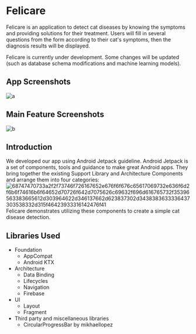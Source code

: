 Felicare
==
Felicare is an application to detect cat diseases by knowing the symptoms and providing solutions for their treatment. Users will fill in several questions from the form according to their cat's symptoms, then the diagnosis results will be displayed.

Felicare is currently under development. Some changes will be updated (such as database schema modifications and machine learning models).

App Screenshots
--
![a](https://user-images.githubusercontent.com/81041069/173348595-4b7efb08-d220-48f0-9f23-9576f4d33a8b.png)

Main Feature Screenshots
--
![b](https://user-images.githubusercontent.com/81041069/173348720-a839b3bb-a942-462e-8901-c05f7b066c9a.png)

Introduction
--
We developed our app using Android Jetpack guideline. Android Jetpack is a set of components, tools and guidance to make great Android apps. They bring together the existing Support Library and Architecture Components and arrange them into four categories:
![68747470733a2f2f73746f726167652e676f6f676c65617069732e636f6d2f6b6f74616b6f64652d70726f642d7075626c69632f696d616765732f35396563383665612d303964622d346137662d623837302d3438383633336437303538332d315f46423933316142476f41](https://user-images.githubusercontent.com/81041069/173349029-66b81ecd-e105-42a8-a5dc-11ceb051976c.png)
Felicare demonstrates utilizing these components to create a simple cat disease detection.

Libraries Used
--
- Foundation
  - AppCompat
  - Android KTX
- Architecture
  - Data Binding
  - Lifecycles
  - Navigation
  - Firebase
- UI
  - Layout
  - Fragment
- Third party and miscellaneous libraries
  - CircularProgressBar by mikhaellopez
